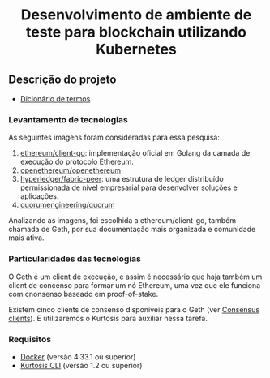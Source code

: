 <h1 align="center">Desenvolvimento de ambiente de teste para blockchain utilizando Kubernetes</h1>

## Descrição do projeto

- [Dicionário de termos](GLOSSARY.md)

### Levantamento de tecnologias

As seguintes imagens foram consideradas para essa pesquisa:

1. [ethereum/client-go](https://geth.ethereum.org): implementação oficial em Golang da camada de execução do protocolo Ethereum.
1. [openethereum/openethereum](https://github.com/openethereum/openethereum)
1. [hyperledger/fabric-peer](https://hyperledger-fabric.readthedocs.io/en/latest/): uma estrutura de ledger distribuído permissionada de nível empresarial para desenvolver soluções e aplicações.
1. [quorumengineering/quorum](https://github.com/Consensys/quorum)

Analizando as imagens, foi escolhida a ethereum/client-go, também chamada de Geth, por sua documentação mais organizada e comunidade mais ativa.

### Particularidades das tecnologias

O Geth é um client de execução, e assim é necessário que haja também um client de concenso para formar um nó Ethereum, uma vez que ele funciona com cnonsenso baseado em proof-of-stake.

Existem cinco clients de consenso disponíveis para o Geth (ver [Consensus clients](https://geth.ethereum.org/docs/getting-started/consensus-clients#consensus-clients)). E utilizaremos o Kurtosis para auxiliar nessa tarefa.

### Requisitos

* [Docker](https://www.docker.com/) (versão 4.33.1 ou superior)
* [Kurtosis CLI](https://docs.kurtosis.com/) (versão 1.2 ou superior)